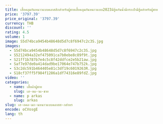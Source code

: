 ```yaml
---
title: เสื้อคลุมกันหนาวแบบคลาสสิกสำหรับผู้ชายเสื้อคลุมกันหนาวแบบ2023มีฮู้ดกันน้ำมีกระเป๋ามีฮู้ดสำหรับผู้ชาย
price: '3797.39'
price_original: '3797.39'
currency: THB
discount: ''
rating: 4.5
volume: 1
image: S5d74bca9454b48648d5d7c8f6947c2c3S.jpg
images:
  - S5d74bca9454b48648d5d7c8f6947c2c3S.jpg
  - S5212494a32ef475091ca7b0ebe8c89f9t.jpg
  - S21ff1b787b7e4c5c8f42ddfce2e5b21aw.jpg
  - Saf7e97de0a414dad9be17064e747b752k.jpg
  - S3c2dc591b464405e81c3df19c6019263R.jpg
  - S18cf37ff5f984f1286a1df74316e89fdZ.jpg
video: ''
categories:
  - name: เสื้อผ้าผู้ชาย
    slug: เส-อผ-าผ-ชาย
  - name: p arkas
    slug: arkas
slug: เส-อคล-มก-นหนาวแบบคลาสส-กสำหร
encode: oCVosgE
lang: th
---
```

  